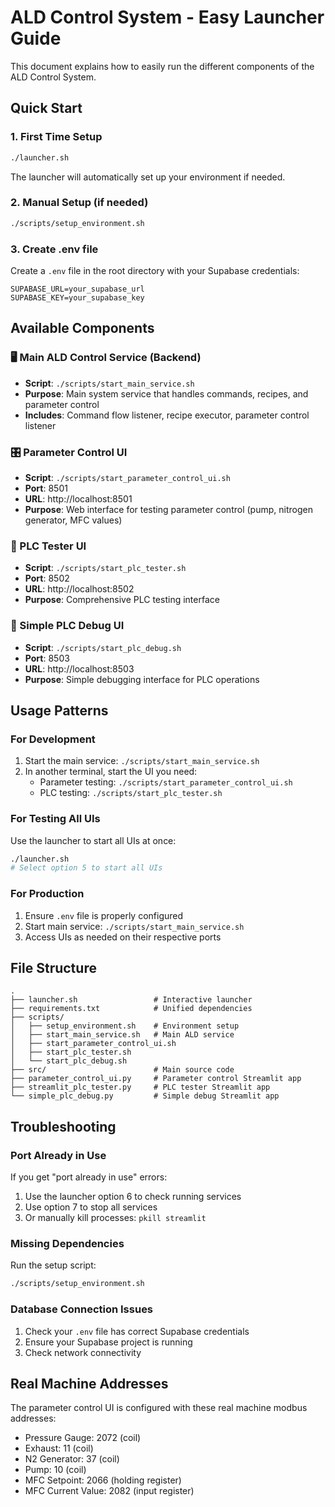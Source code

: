 # ALD Control System - Easy Launcher Guide

This document explains how to easily run the different components of the ALD Control System.

## Quick Start

### 1. First Time Setup
```bash
./launcher.sh
```
The launcher will automatically set up your environment if needed.

### 2. Manual Setup (if needed)
```bash
./scripts/setup_environment.sh
```

### 3. Create .env file
Create a `.env` file in the root directory with your Supabase credentials:
```
SUPABASE_URL=your_supabase_url
SUPABASE_KEY=your_supabase_key
```

## Available Components

### 🖥️ Main ALD Control Service (Backend)
- **Script**: `./scripts/start_main_service.sh`
- **Purpose**: Main system service that handles commands, recipes, and parameter control
- **Includes**: Command flow listener, recipe executor, parameter control listener

### 🎛️ Parameter Control UI
- **Script**: `./scripts/start_parameter_control_ui.sh`
- **Port**: 8501
- **URL**: http://localhost:8501
- **Purpose**: Web interface for testing parameter control (pump, nitrogen generator, MFC values)

### 🔧 PLC Tester UI  
- **Script**: `./scripts/start_plc_tester.sh`
- **Port**: 8502
- **URL**: http://localhost:8502
- **Purpose**: Comprehensive PLC testing interface

### 🐛 Simple PLC Debug UI
- **Script**: `./scripts/start_plc_debug.sh` 
- **Port**: 8503
- **URL**: http://localhost:8503
- **Purpose**: Simple debugging interface for PLC operations

## Usage Patterns

### For Development
1. Start the main service: `./scripts/start_main_service.sh`
2. In another terminal, start the UI you need:
   - Parameter testing: `./scripts/start_parameter_control_ui.sh`
   - PLC testing: `./scripts/start_plc_tester.sh`

### For Testing All UIs
Use the launcher to start all UIs at once:
```bash
./launcher.sh
# Select option 5 to start all UIs
```

### For Production
1. Ensure `.env` file is properly configured
2. Start main service: `./scripts/start_main_service.sh`
3. Access UIs as needed on their respective ports

## File Structure
```
.
├── launcher.sh                 # Interactive launcher
├── requirements.txt            # Unified dependencies
├── scripts/
│   ├── setup_environment.sh    # Environment setup
│   ├── start_main_service.sh   # Main ALD service
│   ├── start_parameter_control_ui.sh
│   ├── start_plc_tester.sh
│   └── start_plc_debug.sh
├── src/                        # Main source code
├── parameter_control_ui.py     # Parameter control Streamlit app
├── streamlit_plc_tester.py     # PLC tester Streamlit app
└── simple_plc_debug.py         # Simple debug Streamlit app
```

## Troubleshooting

### Port Already in Use
If you get "port already in use" errors:
1. Use the launcher option 6 to check running services
2. Use option 7 to stop all services
3. Or manually kill processes: `pkill streamlit`

### Missing Dependencies
Run the setup script:
```bash
./scripts/setup_environment.sh
```

### Database Connection Issues
1. Check your `.env` file has correct Supabase credentials
2. Ensure your Supabase project is running
3. Check network connectivity

## Real Machine Addresses
The parameter control UI is configured with these real machine modbus addresses:
- Pressure Gauge: 2072 (coil)
- Exhaust: 11 (coil) 
- N2 Generator: 37 (coil)
- Pump: 10 (coil)
- MFC Setpoint: 2066 (holding register)
- MFC Current Value: 2082 (input register)